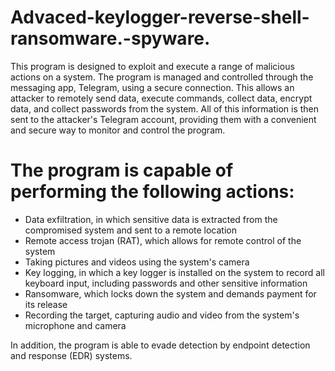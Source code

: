 # Advaced-keylogger-reverse-shell-ransomware.-spyware.
This program is designed to exploit and execute a range of malicious actions on a system. The program is managed and controlled through the messaging app, Telegram, using a secure connection. This allows an attacker to remotely send data, execute commands, collect data, encrypt data, and collect passwords from the system. All of this information is then sent to the attacker's Telegram account, providing them with a convenient and secure way to monitor and control the program.

# The program is capable of performing the following actions:

- Data exfiltration, in which sensitive data is extracted from the compromised system and sent to a remote location
- Remote access trojan (RAT), which allows for remote control of the system
- Taking pictures and videos using the system's camera
- Key logging, in which a key logger is installed on the system to record all keyboard input, including passwords and other sensitive information
- Ransomware, which locks down the system and demands payment for its release
- Recording the target, capturing audio and video from the system's microphone and camera

In addition, the program is able to evade detection by endpoint detection and response (EDR) systems.
